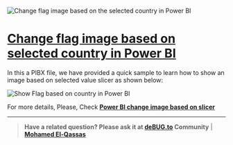 ![Change flag image based on the selected country in Power BI](https://user-images.githubusercontent.com/49816567/98629625-52390800-232a-11eb-8225-434ecba4bc10.png)



# [Change flag image based on selected country in Power BI](https://debug.to/974/power-bi-change-image-based-on-slicer)

In this a PIBX file, we have provided a quick sample to learn how to show an image based on selected value slicer as shown below:

![Show Flag based on country in Power BI](https://user-images.githubusercontent.com/49816567/98629578-3b92b100-232a-11eb-9cdc-38511c2b4b60.gif)

  
For more details, Please, Check **[Power BI change image based on slicer](https://debug.to/974/power-bi-change-image-based-on-slicer)**



--------------
> **Have a related question? Please ask it at [deBUG.to](https://deBUG.to) Community** | **[Mohamed El-Qassas](https://devoworx.com)**

